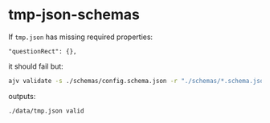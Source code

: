 # tmp-json-schemas

If `tmp.json` has missing required properties:

`"questionRect": {},`

it should fail but:

```sh
ajv validate -s ./schemas/config.schema.json -r "./schemas/*.schema.json"  -d ./data/tmp.json
```

outputs:

```
./data/tmp.json valid
```